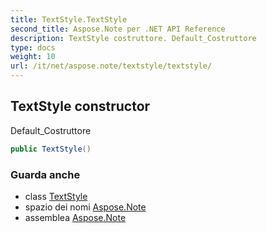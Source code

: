 ```yaml
---
title: TextStyle.TextStyle
second_title: Aspose.Note per .NET API Reference
description: TextStyle costruttore. Default_Costruttore
type: docs
weight: 10
url: /it/net/aspose.note/textstyle/textstyle/
---
```

## TextStyle constructor

Default_Costruttore

```csharp
public TextStyle()
```

### Guarda anche

* class [TextStyle](../)
* spazio dei nomi [Aspose.Note](../../textstyle/)
* assemblea [Aspose.Note](../../../)


